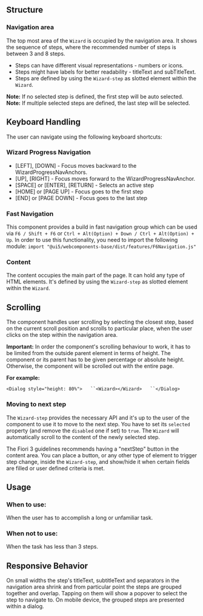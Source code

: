 ## Structure

### Navigation area

The top most area of the `Wizard` is occupied by the navigation area. It shows the sequence of steps, where the recommended number of steps is between 3 and 8 steps.

*   Steps can have different visual representations - numbers or icons.
*   Steps might have labels for better readability - titleText and subTitleText.
*   Steps are defined by using the `Wizard-step` as slotted element within the `Wizard`.

**Note:** If no selected step is defined, the first step will be auto selected.  
**Note:** If multiple selected steps are defined, the last step will be selected.

## Keyboard Handling

The user can navigate using the following keyboard shortcuts:  

### Wizard Progress Navigation

*   \[LEFT\], \[DOWN\] - Focus moves backward to the WizardProgressNavAnchors.
*   \[UP\], \[RIGHT\] - Focus moves forward to the WizardProgressNavAnchor.
*   \[SPACE\] or \[ENTER\], \[RETURN\] - Selects an active step
*   \[HOME\] or \[PAGE UP\] - Focus goes to the first step
*   \[END\] or \[PAGE DOWN\] - Focus goes to the last step

### Fast Navigation

This component provides a build in fast navigation group which can be used via `F6 / Shift + F6` or `Ctrl + Alt(Option) + Down / Ctrl + Alt(Option) + Up`. In order to use this functionality, you need to import the following module: `import "@ui5/webcomponents-base/dist/features/F6Navigation.js"`

### Content

The content occupies the main part of the page. It can hold any type of HTML elements. It's defined by using the `Wizard-step` as slotted element within the `Wizard`.

## Scrolling

The component handles user scrolling by selecting the closest step, based on the current scroll position and scrolls to particular place, when the user clicks on the step within the navigation area.  
  
**Important:** In order the component's scrolling behaviour to work, it has to be limited from the outside parent element in terms of height. The component or its parent has to be given percentage or absolute height. Otherwise, the component will be scrolled out with the entire page.  
  
**For example:**  
  
`<Dialog style="height: 80%">   ``<Wizard></Wizard>   ``</Dialog>`

### Moving to next step

The `Wizard-step` provides the necessary API and it's up to the user of the component to use it to move to the next step. You have to set its `selected` property (and remove the `disabled` one if set) to `true`. The `Wizard` will automatically scroll to the content of the newly selected step.  
  
The Fiori 3 guidelines recommends having a "nextStep" button in the content area. You can place a button, or any other type of element to trigger step change, inside the `Wizard-step`, and show/hide it when certain fields are filled or user defined criteria is met.

## Usage

### When to use:

When the user has to accomplish a long or unfamiliar task.

### When not to use:

When the task has less than 3 steps.

## Responsive Behavior

On small widths the step's titleText, subtitleText and separators in the navigation area shrink and from particular point the steps are grouped together and overlap. Tapping on them will show a popover to select the step to navigate to. On mobile device, the grouped steps are presented within a dialog.